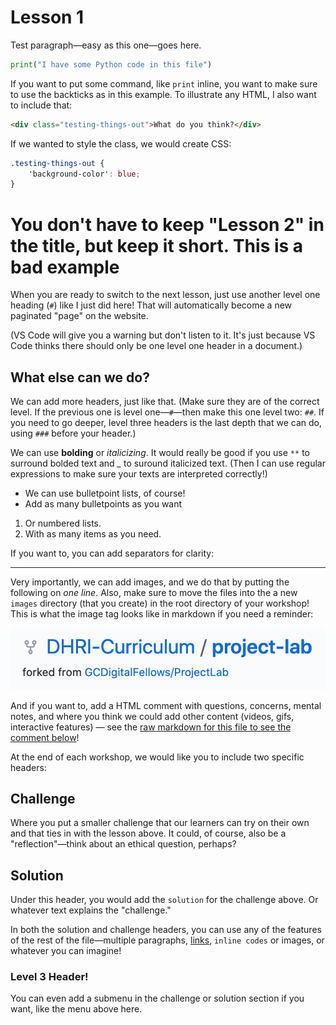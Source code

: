 # Lesson 1

Test paragraph—easy as this one—goes here.

```python
print("I have some Python code in this file")
```

If you want to put some command, like `print` inline, you want to make sure to use the backticks as in this example. To illustrate any HTML, I also want to include that:

```html
<div class="testing-things-out">What do you think?</div>
```

If we wanted to style the class, we would create CSS:

```css
.testing-things-out {
    'background-color': blue;
}
```

# You don't have to keep "Lesson 2" in the title, but keep it short. This is a bad example

When you are ready to switch to the next lesson, just use another level one heading (`#`) like I just did here! That will automatically become a new paginated "page" on the website.

(VS Code will give you a warning but don't listen to it. It's just because VS Code thinks there should only be one level one header in a document.)

## What else can we do?

We can add more headers, just like that. (Make sure they are of the correct level. If the previous one is level one—`#`—then make this one level two: `##`. If you need to go deeper, level three headers is the last depth that we can do, using `###` before your header.)

We can use **bolding** or _italicizing_. It would really be good if you use `**` to surround bolded text and *_* to suround italicized text. (Then I can use regular expressions to make sure your texts are interpreted correctly!)

- We can use bulletpoint lists, of course!
- Add as many bulletpoints as you want

1. Or numbered lists.
2. With as many items as you need.

If you want to, you can add separators for clarity:

---

Very importantly, we can add images, and we do that by putting the following on _one line_. Also, make sure to move the files into the a new `images` directory (that you create) in the root directory of your workshop! This is what the image tag looks like in markdown if you need a reminder:

![This is the alt-text that describes the image](images/test-screenshot.png)

And if you want to, add a HTML comment with questions, concerns, mental notes, and where you think we could add other content (videos, gifs, interactive features) — see the [raw markdown for this file to see the comment below](http://www.github.com/DHRI-Curriculum/project-lab/blob/v2.0-kalle-testing-lessons/assessment.md)!

<!-- This is less structured so feel free to just add this content however you see fit. Perhaps, right here, we want a gif that shows the way that you'd interact with a text editor, or something similar? -->

At the end of each workshop, we would like you to include two specific headers:

## Challenge

Where you put a smaller challenge that our learners can try on their own and that ties in with the lesson above. It could, of course, also be a "reflection"—think about an ethical question, perhaps?

## Solution

Under this header, you would add the `solution` for the challenge above. Or whatever text explains the "challenge."

In both the solution and challenge headers, you can use any of the features of the rest of the file—multiple paragraphs, [links](), `inline codes` or images, or whatever you can imagine!

### Level 3 Header!

You can even add a submenu in the challenge or solution section if you want, like the menu above here.